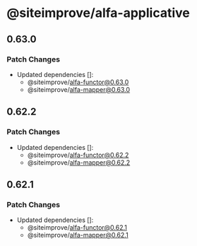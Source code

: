 # @siteimprove/alfa-applicative

## 0.63.0

### Patch Changes

- Updated dependencies []:
  - @siteimprove/alfa-functor@0.63.0
  - @siteimprove/alfa-mapper@0.63.0

## 0.62.2

### Patch Changes

- Updated dependencies []:
  - @siteimprove/alfa-functor@0.62.2
  - @siteimprove/alfa-mapper@0.62.2

## 0.62.1

### Patch Changes

- Updated dependencies []:
  - @siteimprove/alfa-functor@0.62.1
  - @siteimprove/alfa-mapper@0.62.1
